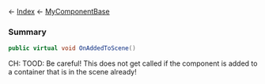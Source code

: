 ← [Index](Api-Index) ← [MyComponentBase](VRage.Game.Components.MyComponentBase)

### Summary

```csharp
public virtual void OnAddedToScene()
```

CH: TOOD: Be careful! This does not get called if the component is added to a container that is in the scene already!

